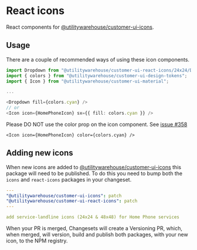 # React icons

React components for [@utilitywarehouse/customer-ui-icons](../icons).

## Usage

There are a couple of recommended ways of using these icon components.

```TypeScript
import Dropdown from "@utilitywarehouse/customer-ui-react-icons/24x24/Dropdown";
import { colors } from "@utilitywarehouse/customer-ui-design-tokens";
import { Icon } from "@utilitywarehouse/customer-ui-material";

...

<Dropdown fill={colors.cyan} />
// or
<Icon icon={HomePhoneIcon} sx={{ fill: colors.cyan }} />
```

Please DO NOT use the color prop on the icon component.
See [issue #358](https://github.com/utilitywarehouse/customer-ui/issues/358)

```
<Icon icon={HomePhoneIcon} color={colors.cyan} />
```

## Adding new icons

When new icons are added to [@utilitywarehouse/customer-ui-icons](../icons) this
package will need to be published. To do this you need to bump both the `icons`
and `react-icons` packages in your changeset.

```yaml
---
"@utilitywarehouse/customer-ui-icons": patch
"@utilitywarehouse/customer-ui-react-icons": patch
---

add service-landline icons (24x24 & 48x48) for Home Phone services
```

When your PR is merged, Changesets will create a Versioning PR, which, when
merged, will version, build and publish both packages, with your new icon, to
the NPM registry.

